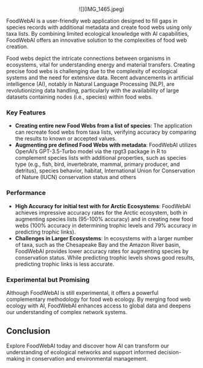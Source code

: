 # 

<center>![](IMG_1465.jpeg)</center>

FoodWebAI is a user-friendly web application designed to fill gaps in species records with additional metadata and create food webs using only taxa lists. By combining limited ecological knowledge with AI capabilities, FoodWebAI offers an innovative solution to the complexities of food web creation.

Food webs depict the intricate connections between organisms in ecosystems, vital for understanding energy and material transfers. Creating precise food webs is challenging due to the complexity of ecological systems and the need for extensive data. Recent advancements in artificial intelligence (AI), notably in Natural Language Processing (NLP), are revolutionizing data handling, particularly with the availability of large datasets containing nodes (i.e., species) within food webs.

### Key Features

-   **Creating entire new Food Webs from a list of species**: The application can recreate food webs from taxa lists, verifying accuracy by comparing the results to known or accepted values.
-   **Augmenting pre defined Food Webs with metadata**: FoodWebAI utilizes OpenAI’s GPT-3.5-Turbo model via the rpgt3 package in R to complement species lists with additional properties, such as species type (e.g., fish, bird, invertebrate, mammal, primary producer, and detritus), species behavior, habitat, International Union for Conservation of Nature (IUCN) conservation status and others

### Performance

-   **High Accuracy for initial test with for Arctic Ecosystems**: FoodWebAI achieves impressive accuracy rates for the Arctic ecosystem, both in augmenting species lists (95-100% accuracy) and in creating new food webs (100% accuracy in determining trophic levels and 79% accuracy in predicting trophic links).
-   **Challenges in Larger Ecosystems**: In ecosystems with a larger number of taxa, such as the Chesapeake Bay and the Amazon River basin, FoodWebAI provides lower accuracy rates for augmenting species by conservation status. While predicting trophic levels shows good results, predicting trophic links is less accurate.

### Experimental but Promising

Although FoodWebAI is still experimental, it offers a powerful complementary methodology for food web ecology. By merging food web ecology with AI, FoodWebAI enhances access to global data and deepens our understanding of complex network systems.

## Conclusion

Explore FoodWebAI today and discover how AI can transform our understanding of ecological networks and support informed decision-making in conservation and environmental management.
